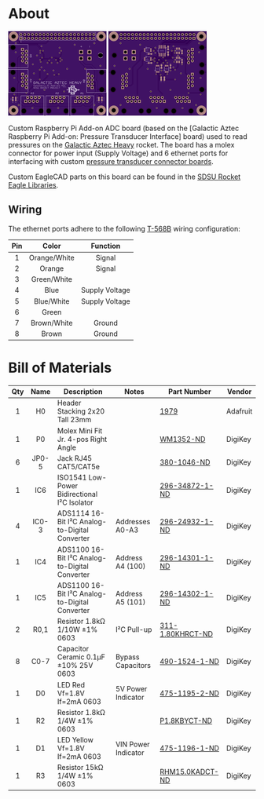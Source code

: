 # About
[![OSHPark PCB Top Thumbnail](artwork/thumb_top.png?raw=true)](artwork/top.png?raw=true)
[![OSHPark PCB Bottom Thumbnail](artwork/thumb_bottom.png?raw=true)](artwork/bottom.png?raw=true)

Custom Raspberry Pi Add-on ADC board (based on the [Galactic Aztec Raspberry Pi Add-on: Pressure Transducer Interface] board) used to read pressures on the [Galactic Aztec Heavy] rocket. The board has a molex connector for power input (Supply Voltage) and 6 ethernet ports for interfacing with custom [pressure transducer connector boards].

Custom EagleCAD parts on this board can be found in the [SDSU Rocket Eagle Libraries].

## Wiring
The ethernet ports adhere to the following [T-568B] wiring configuration:

| Pin | Color        | Function       |
|:---:|:------------:|:--------------:|
| 1   | Orange/White | Signal         |
| 2   | Orange       | Signal         |
| 3   | Green/White  |                |
| 4   | Blue         | Supply Voltage |
| 5   | Blue/White   | Supply Voltage |
| 6   | Green        |                |
| 7   | Brown/White  | Ground         |
| 8   | Brown        | Ground         |

# Bill of Materials
| Qty | Name  | Description                                    | Notes               | Part Number        | Vendor   |
|:---:|:-----:|------------------------------------------------|---------------------|--------------------|----------|
| 1   | H0    | Header Stacking 2x20 Tall 23mm                 |                     | [1979]             | Adafruit |
| 1   | P0    | Molex Mini Fit Jr. 4-pos Right Angle           |                     | [WM1352-ND]        | DigiKey  |
| 6   | JP0-5 | Jack RJ45 CAT5/CAT5e                           |                     | [380-1046-ND]      | DigiKey  |
| 1   | IC6   | ISO1541 Low-Power Bidirectional I²C Isolator   |                     | [296-34872-1-ND]   | DigiKey  |
| 4   | IC0-3 | ADS1114 16-Bit I²C Analog-to-Digital Converter | Addresses A0-A3     | [296-24932-1-ND]   | DigiKey  |
| 1   | IC4   | ADS1100 16-Bit I²C Analog-to-Digital Converter | Address A4 (100)    | [296-14301-1-ND]   | DigiKey  |
| 1   | IC5   | ADS1100 16-Bit I²C Analog-to-Digital Converter | Address A5 (101)    | [296-14302-1-ND]   | DigiKey  |
| 2   | R0,1  | Resistor 1.8kΩ 1/10W ±1% 0603                  | I²C Pull-up         | [311-1.80KHRCT-ND] | DigiKey  |
| 8   | C0-7  | Capacitor Ceramic 0.1µF ±10% 25V 0603          | Bypass Capacitors   | [490-1524-1-ND]    | DigiKey  |
| 1   | D0    | LED Red Vf=1.8V If=2mA 0603                    | 5V Power Indicator  | [475-1195-2-ND]    | DigiKey  |
| 1   | R2    | Resistor 1.8kΩ 1/4W ±1% 0603                   |                     | [P1.8KBYCT-ND]     | DigiKey  |
| 1   | D1    | LED Yellow Vf=1.8V If=2mA 0603                 | VIN Power Indicator | [475-1196-1-ND]    | DigiKey  |
| 1   | R3    | Resistor 15kΩ 1/4W ±1% 0603                    |                     | [RHM15.0KADCT-ND]  | DigiKey  |


[Galactic Aztec Heavy]: http://rocket.sdsu.edu/rockets#galactic-aztec-heavy
[pressure transducer connector boards]: https://github.com/twyatt/galactic-aztec-pressure-transducer-connector
[SDSU Rocket Eagle Libraries]: https://github.com/twyatt/SDSURocket-Eagle-Libraries
[T-568B]: https://en.wikipedia.org/wiki/TIA/EIA-568#Wiring
[1979]: https://www.adafruit.com/product/1979
[WM1352-ND]: http://www.digikey.com/product-detail/en/0039301040/WM1352-ND/561079
[380-1046-ND]: http://www.digikey.com/product-detail/en/SS-7188-NF/380-1046-ND/388308
[296-34872-1-ND]: http://www.digikey.com/product-detail/en/texas-instruments/ISO1541DR/296-34872-1-ND/3587215
[296-24932-1-ND]: http://www.digikey.com/product-detail/en/texas-instruments/ADS1114IDGST/296-24932-1-ND/2123296
[296-14301-1-ND]: http://www.digikey.com/product-detail/en/texas-instruments/ADS1100A4IDBVT/296-14301-1-ND/528555
[296-14302-1-ND]: http://www.digikey.com/product-detail/en/texas-instruments/ADS1100A5IDBVT/296-14302-1-ND/528553
[311-1.80KHRCT-ND]: http://www.digikey.com/product-detail/en/yageo/RC0603FR-071K8L/311-1.80KHRCT-ND/729821
[490-1524-1-ND]: http://www.digikey.com/product-detail/en/murata-electronics-north-america/GRM188R71E104KA01D/490-1524-1-ND/587865
[475-1195-2-ND]: http://www.digikey.com/product-detail/en/LS%20L29K-H1J2-1-Z/475-1195-1-ND/810356
[P1.8KBYCT-ND]: http://www.digikey.com/product-detail/en/ERJ-PA3F1801V/P1.8KBYCT-ND/5036145
[475-1196-1-ND]: http://www.digikey.com/product-detail/en/LY%20L29K-H1K2-26-Z/475-1196-1-ND/810357
[RHM15.0KADCT-ND]: http://www.digikey.com/product-detail/en/rohm-semiconductor/ESR03EZPF1502/RHM15.0KADCT-ND/1983758
